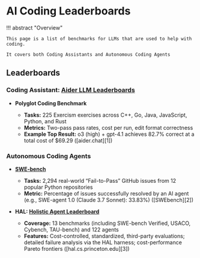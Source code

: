 # AI Coding Leaderboards

!!! abstract "Overview"

    This page is a list of benchmarks for LLMs that are used to help with coding.
    
    It covers both Coding Assistants and Autonomous Coding Agents

## Leaderboards

### Coding Assistant: [Aider LLM Leaderboards](https://aider.chat/docs/leaderboards/)

* **Polyglot Coding Benchmark**

  * **Tasks:** 225 Exercism exercises across C++, Go, Java, JavaScript, Python, and Rust
  * **Metrics:** Two-pass pass rates, cost per run, edit format correctness
  * **Example Top Result:** o3 (high) + gpt-4.1 achieves 82.7% correct at a total cost of \$69.29 ([aider.chat][1])


### Autonomous Coding Agents

* **[SWE-bench](https://www.swebench.com/original.html)**

  * **Tasks:** 2,294 real-world “Fail-to-Pass” GitHub issues from 12 popular Python repositories
  * **Metric:** Percentage of issues successfully resolved by an AI agent (e.g., SWE-agent 1.0 (Claude 3.7 Sonnet): 33.83%) ([SWEbench][2])

* **HAL: [Holistic Agent Leaderboard](https://hal.cs.princeton.edu/)**

  * **Coverage:** 13 benchmarks (including SWE-bench Verified, USACO, Cybench, TAU-bench) and 122 agents
  * **Features:** Cost-controlled, standardized, third-party evaluations; detailed failure analysis via the HAL harness; cost-performance Pareto frontiers ([hal.cs.princeton.edu][3])
